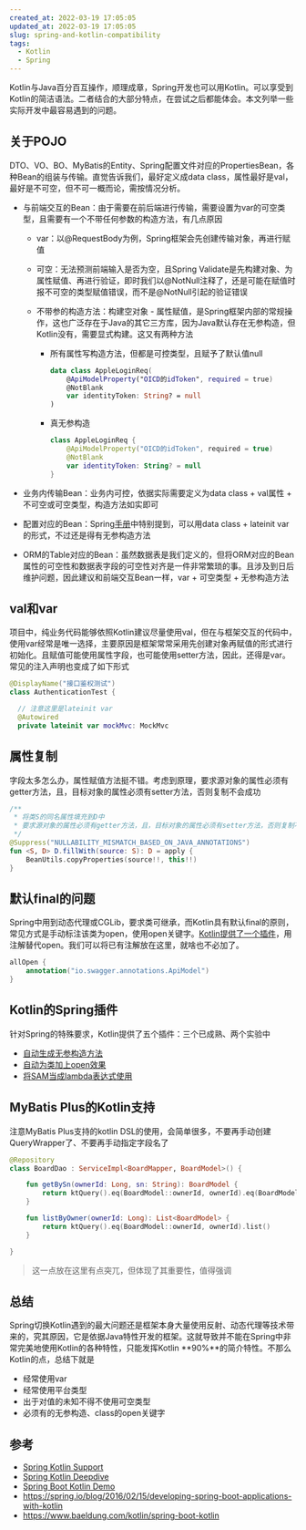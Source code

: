 ```yaml
---
created_at: 2022-03-19 17:05:05
updated_at: 2022-03-19 17:05:05
slug: spring-and-kotlin-compatibility
tags:
  - Kotlin
  - Spring
---
```


Kotlin与Java百分百互操作，顺理成章，Spring开发也可以用Kotlin。可以享受到Kotlin的简洁语法。二者结合的大部分特点，在尝试之后都能体会。本文列举一些实际开发中最容易遇到的问题。

<!--more-->

## 关于POJO

DTO、VO、BO、MyBatis的Entity、Spring配置文件对应的PropertiesBean，各种Bean的组装与传输。直觉告诉我们，最好定义成data class，属性最好是val，最好是不可空，但不可一概而论，需按情况分析。

- 与前端交互的Bean：由于需要在前后端进行传输，需要设置为var的可空类型，且需要有一个不带任何参数的构造方法，有几点原因

  - var：以@RequestBody为例，Spring框架会先创建传输对象，再进行赋值

  - 可空：无法预测前端输入是否为空，且Spring Validate是先构建对象、为属性赋值、再进行验证，即时我们以@NotNull注释了，还是可能在赋值时报不可空的类型赋值错误，而不是@NotNull引起的验证错误

  - 不带参的构造方法：构建空对象 - 属性赋值，是Spring框架内部的常规操作，这也广泛存在于Java的其它三方库，因为Java默认存在无参构造，但Kotlin没有，需要显式构建。这又有两种方法

    - 所有属性写构造方法，但都是可控类型，且赋予了默认值null

      ```kotlin
      data class AppleLoginReq(
          @ApiModelProperty("OICD的idToken", required = true)
          @NotBlank
          var identityToken: String? = null
      )
      ```

    - 真无参构造

      ```kotlin
      class AppleLoginReq {
          @ApiModelProperty("OICD的idToken", required = true)
          @NotBlank
          var identityToken: String? = null
      }
      ```

- 业务内传输Bean：业务内可控，依据实际需要定义为data class + val属性 + 不可空或可空类型，构造方法如实即可
- 配置对应的Bean：Spring[手册](https://docs.spring.io/spring-boot/docs/2.0.x/reference/html/boot-features-kotlin.html#boot-features-kotlin-configuration-properties)中特别提到，可以用data class + lateinit var的形式，不过还是得有无参构造方法
- ORM的Table对应的Bean：虽然数据表是我们定义的，但将ORM对应的Bean属性的可空性和数据表字段的可空性对齐是一件非常繁琐的事。且涉及到日后维护问题，因此建议和前端交互Bean一样，var + 可空类型 + 无参构造方法

## val和var

项目中，纯业务代码能够依照Kotlin建议尽量使用val，但在与框架交互的代码中，使用var经常是唯一选择，主要原因是框架常常采用先创建对象再赋值的形式进行初始化。且赋值可能使用属性字段，也可能使用setter方法，因此，还得是var。常见的注入声明也变成了如下形式

```kotlin
@DisplayName("接口鉴权测试")
class AuthenticationTest {

  // 注意这里是lateinit var
  @Autowired
  private lateinit var mockMvc: MockMvc
```

## 属性复制

字段太多怎么办，属性赋值方法挺不错。考虑到原理，要求源对象的属性必须有getter方法，且，目标对象的属性必须有setter方法，否则复制不会成功

```kotlin
/**
 * 将类S的同名属性填充到D中
 * 要求源对象的属性必须有getter方法，且，目标对象的属性必须有setter方法，否则复制不会成功
 */
@Suppress("NULLABILITY_MISMATCH_BASED_ON_JAVA_ANNOTATIONS")
fun <S, D> D.fillWith(source: S): D = apply {
    BeanUtils.copyProperties(source!!, this!!)
}
```

## 默认final的问题

Spring中用到动态代理或CGLib，要求类可继承，而Kotlin具有默认final的原则，常见方式是手动标注该类为open，使用open关键字。[Kotlin提供了一个插件](https://kotlinlang.org/docs/all-open-plugin.html#gradle)，用注解替代open。我们可以将已有注解放在这里，就啥也不必加了。

```kotlin
allOpen {
    annotation("io.swagger.annotations.ApiModel")
}
```

## Kotlin的Spring插件

针对Spring的特殊要求，Kotlin提供了五个插件：三个已成熟、两个实验中

- [自动生成无参构造方法](https://kotlinlang.org/docs/no-arg-plugin.html)
- [自动为类加上open效果](https://kotlinlang.org/docs/all-open-plugin.html)
- [将SAM当成lambda表达式使用](https://kotlinlang.org/docs/sam-with-receiver-plugin.html)

## MyBatis Plus的Kotlin支持

注意MyBatis Plus支持的kotlin DSL的使用，会简单很多，不要再手动创建QueryWrapper了、不要再手动指定字段名了

```kotlin
@Repository
class BoardDao : ServiceImpl<BoardMapper, BoardModel>() {

    fun getBySn(ownerId: Long, sn: String): BoardModel {
        return ktQuery().eq(BoardModel::ownerId, ownerId).eq(BoardModel::sn, sn).one()
    }

    fun listByOwner(ownerId: Long): List<BoardModel> {
        return ktQuery().eq(BoardModel::ownerId, ownerId).list()
    }

}
```

> 这一点放在这里有点突兀，但体现了其重要性，值得强调

## 总结

Spring切换Kotlin遇到的最大问题还是框架本身大量使用反射、动态代理等技术带来的，究其原因，它是依据Java特性开发的框架。这就导致并不能在Spring中非常完美地使用Kotlin的各种特性，只能发挥Kotlin **90%**的简介特性。不那么Kotlin的点，总结下就是

- 经常使用var
- 经常使用平台类型
- 出于对值的未知不得不使用可空类型
- 必须有的无参构造、class的open关键字

## 参考

- [Spring Kotlin Support](https://docs.spring.io/spring-boot/docs/2.0.x/reference/html/boot-features-kotlin.html)
- [Spring Kotlin Deepdive](https://github.com/sdeleuze/spring-kotlin-deepdive)
- [Spring Boot Kotlin Demo](https://github.com/sdeleuze/spring-boot-kotlin-demo)
- https://spring.io/blog/2016/02/15/developing-spring-boot-applications-with-kotlin
- https://www.baeldung.com/kotlin/spring-boot-kotlin

